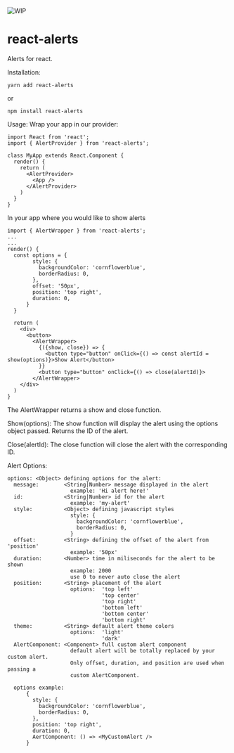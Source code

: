 ![WIP](https://img.shields.io/badge/WIP-DO%20NOT%20USE-red.svg)

# react-alerts

Alerts for react.

Installation:

```
yarn add react-alerts
```

or

```
npm install react-alerts
```

Usage: Wrap your app in our provider:

```
import React from 'react';
import { AlertProvider } from 'react-alerts';

class MyApp extends React.Component {
  render() {
    return (
      <AlertProvider>
        <App />
      </AlertProvider>
    )
  }
}
```

In your app where you would like to show alerts

```
import { AlertWrapper } from 'react-alerts';
...
...
render() {
  const options = {
        style: {
          backgroundColor: 'cornflowerblue',
          borderRadius: 0,
        },
        offset: '50px',
        position: 'top right',
        duration: 0,
      }
  }

  return (
    <div>
      <button>
        <AlertWrapper>
          {({show, close}) => {
            <button type="button" onClick={() => const alertId = show(options)}>Show Alert</button>
          }}
          <button type="button" onClick={() => close(alertId)}>
        </AlertWrapper>
    </div>
  )
}
```

The AlertWrapper returns a show and close function.

Show(options): The show function will display the alert using the options object
passed. Returns the ID of the alert.

Close(alertId): The close function will close the alert with the corresponding
ID.

Alert Options:

```
options: <Object> defining options for the alert:
  message:        <String|Number> message displayed in the alert
                    example: 'Hi alert here!'
  id:             <String|Number> id for the alert
                    example: 'my-alert'
  style:          <Object> defining javascript styles
                    style: {
                      backgroundColor: 'cornflowerblue',
                      borderRadius: 0,
                    }
  offset:         <String> defining the offset of the alert from 'position'
                    example: '50px'
  duration:       <Number> time in miliseconds for the alert to be shown
                    example: 2000
                    use 0 to never auto close the alert
  position:       <String> placement of the alert
                    options:  'top left'
                              'top center'
                              'top right'
                              'bottom left'
                              'bottom center'
                              'bottom right'
  theme:          <String> default alert theme colors
                    options:  'light'
                              'dark'
  AlertComponent: <Component> full custom alert component
                    default alert will be totally replaced by your custom alert.
                    Only offset, duration, and position are used when passing a
                    custom AlertComponent.

  options example:
      {
        style: {
          backgroundColor: 'cornflowerblue',
          borderRadius: 0,
        },
        position: 'top right',
        duration: 0,
        AertComponent: () => <MyCustomAlert />
      }
```
